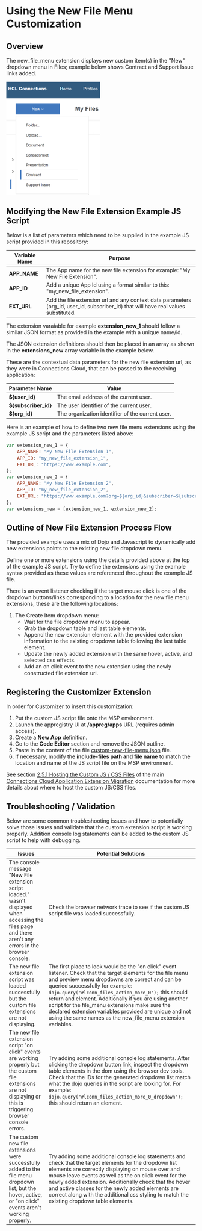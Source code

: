 # Using the New File Menu Customization

## Overview
The new_file_menu extension displays new custom item(s) in the "New" dropdown menu in Files; example below shows Contract and Support Issue links added.

<img src="/customizer/docs/images/new-file-custom-actions.png" width="250x"/>

## Modifying the New File Extension Example JS Script
Below is a list of parameters which need to be supplied in the example JS script provided in this repository:

Variable Name | Purpose
------------- | -------
**APP_NAME** | The App name for the new file extension for example: "My New File Extension".
**APP_ID** | Add a unique App Id using a format similar to this: "my_new_file_extension".
**EXT_URL** | Add the file extension url and any context data parameters (org_id, user_id, subscriber_id) that will have real values substituted.

The extension varaiable for example **extension_new_1** should follow a similar JSON format as provided in the example with a unique name/id.

The JSON extension definitions should then be placed in an array as shown in the **extensions_new** array variable in the example below.

These are the contextual data parameters for the new file extension url, as they were in Connections Cloud, that can be passed to the receiving application:

Parameter Name | Value
-------------- | ------
**${user_id}** | The email address of the current user.
**${subscriber_id}** | The user identifier of the current user. 
**${org_id}** | The organization identifier of the current user.

Here is an example of how to define two new file menu extensions using the example JS script and the parameters listed above:
```js
var extension_new_1 = {
    APP_NAME: "My New File Extension 1",
    APP_ID: "my_new_file_extension_1",
    EXT_URL: "https://www.example.com",
};
var extension_new_2 = {
    APP_NAME: "My New File Extension 2",
    APP_ID: "my_new_file_extension_2",
    EXT_URL: "https://www.example.com?org=${org_id}&subscriber=${subscriber_id}&email=${user_id}",
};
var extensions_new = [extension_new_1, extension_new_2];
```

## Outline of New File Extension Process Flow
The provided example uses a mix of Dojo and Javascript to dynamically add new extensions points to the existing new file dropdown menu.

Define one or more extensions using the details provided above at the top of the example JS script. Try to define the extensions using the example syntax provided as these values are referenced throughout the example JS file.

There is an event listener checking if the target mouse click is one of the dropdown buttons/links corresponding to a location for the new file menu extensions, these are the following locations:

1. The Create Item dropdown menu:
    - Wait for the file dropdown menu to appear.
    - Grab the dropdown table and last table elements.
    - Append the new extension element with the provided extension information to the existing dropdown table following the last table element.
    - Update the newly added extension with the same hover, active, and selected css effects.
    - Add an on click event to the new extension using the newly constructed file extension url.

## Registering the Customizer Extension
In order for Customizer to insert this customization:

1. Put the custom JS script file onto the MSP environment.
2. Launch the appregistry UI at **/appreg/apps** URL (requires admin access).
3. Create a **New App** definition.
4. Go to the **Code Editor** section and remove the JSON outline.
5. Paste in the content of the file [custom-new-file-menu.json](./custom-new-file-menu.json) file.
6. If necessary, modify the **include-files path and file name** to match the location and name of the JS script file on the MSP environment.
   
See section [2.5.1 Hosting the Custom JS / CSS Files](/msp/doc/README.md/#251-hosting-the-custom-js--css-files) of the main [Connections Cloud Application Extension Migration](/msp/doc/README.md) documentation for more details about where to host the custom JS/CSS files.

## Troubleshooting / Validation
Below are some common troubleshooting issues and how to potentially solve those issues and validate that the custom extension script is working properly. Addition console log statements can be added to the custom JS script to help with debugging.

Issues | Potential Solutions
------------- | -------
The console message "New File extension script loaded." wasn't displayed when accessing the files page and there aren't any errors in the browser console. | Check the browser network trace to see if the custom JS script file was loaded successfully.
The new file extension script was loaded successfully but the custom file extensions are not displaying. | The first place to look would be the "on click" event listener. Check that the target elements for the file menu and preview menu dropdowns are correct and can be queried successfully for example: ```dojo.query("#lconn_files_action_more_0");``` this should return and element. Additionally if you are using another script for the file_menu extensions make sure the declared extension variables provided are unique and not using the same names as the new_file_menu extension variables.
The new file extension script "on click" events are working properly but the custom file extensions are not displaying or this is triggering browser console errors. | Try adding some additional console log statements. After clicking the dropdown button link, inspect the dropdown table elements in the dom using the browser dev tools. Check that the IDs for the generated dropdown list match what the dojo queries in the script are looking for. For example: ```dojo.query("#lconn_files_action_more_0_dropdown");``` this should return an element.
The custom new file extensions were successfully added to the file menu dropdown list, but the hover, active, or "on click" events aren't working properly. | Try adding some additional console log statements and check that the target elements for the dropdown list elements are correctly displaying on mouse over and mouse leave events as well as the on click event for the newly added extension. Additionally check that the hover and active classes for the newly added elements are correct along with the additional css styling to match the existing dropdown table elements.
